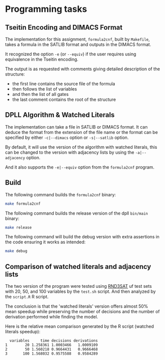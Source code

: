 # Programming tasks

## Tseitin Encoding and DIMACS Format

The implementation for this assignment, `formula2cnf`, built by `Makefile`, takes a formula in the SATLIB format and outputs in the DIMACS format.

It recognized the option `-e` (or `--equiv`) if the user requires using equivalence in the Tseitin encoding.

The output is as requested with comments giving detailed description of the structure:

- the first line contains the source file of the formula
- then follows the list of variables
- and then the list of all gates
- the last comment contains the root of the structure

## DPLL Algorithm &  Watched Literals

The implementation can take a file in SATLIB or DIMACS format. It can deduce the format from the extension of the file name or the format can be specified by either `-c|--dimacs` option or `-s|--satlib` option.

By default, it will use the version of the algorithm with watched literals, this can be changed to the version with adjacency lists by using the `-a|--adjacency` option.

And it also supports the `-e|--equiv` option from the `formula2cnf` program.

## Build

The following command builds the `formula2cnf` binary:

```sh
make formula2cnf
```

The following command builds the release version of the dpll `bin/main` binary:

```sh
make release
```

The following command will build the debug version with extra assertions in the code ensuring it works as intended:

```sh
make debug
```

## Comparison of watched literals and adjacency lists

The two version of the program were tested using [RND3SAT](https://www.cs.ubc.ca/~hoos/SATLIB/Benchmarks/SAT/RND3SAT/descr.html) uf test sets with 20, 50, and 100 variables by the `test.sh` script. And then analyzed by the  `script.R` R script.

The conclusion is that the 'watched literals' version offers almost 50% mean speedup while preserving the number of decisions and the number of derivation performed while finding the model.

Here is the relative mean comparison generated by the R script (watched literals speedup):

```
  variables     time decisions derivations
1        20 1.258361 1.0003466   1.0009109
2        50 1.560218 0.9664431   0.9666468
3       100 1.568032 0.9575588   0.9584289
```
